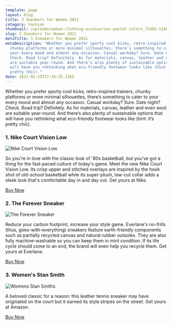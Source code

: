 ```yaml
---
template: page
layout: blog
title: 3 Sneakers for Women 2021
category: Fashion
thumbnail: /uploads/woman-clothing-accessories-pastel-colors_72402-1146.jpg
slug: 3 Sneakers for Women 2021
metaTitle: 3 Sneakers for Women 2021
metaDescription: "Whether you prefer sporty cool kicks, retro-inspired trainers,
  chunky platforms or more minimal silhouettes, there’s something to cater to
  your every mood and almost any occasion. Casual workday? Sure. Date night?
  Check. Road trip? Definitely. As for materials, canvas, leather and even wool
  are suitable year-round. And there’s also plenty of sustainable options that
  will have you rethinking what eco-friendly footwear looks like (hint: it’s
  pretty chic)."
date: 2021-02-25T17:34:25.136Z
---
```

Whether you prefer sporty cool kicks, retro-inspired trainers, chunky platforms or more minimal silhouettes, there’s something to cater to your every mood and almost any occasion. Casual workday? Sure. [](https://www.oprahmag.com/life/relationships-love/g25837811/first-date-ideas-for-winter/)Date night? Check. [](https://www.oprahmag.com/life/relationships-love/g26977815/family-road-trip-on-a-budget/)Road trip? Definitely. As for materials, canvas, leather and even wool are suitable year-round. And there’s also plenty of sustainable options that will have you rethinking what eco-friendly footwear looks like (hint: it’s pretty chic).

### 1. Nike Court Vision Low

![Nike Court Vision Low](/uploads/1609873194-nike-zappos-1609873178.jpg "Nike Court Vision Low")

So you're in love with the classic look of '80s basketball, but you've got a thing for the fast-paced culture of today's game. Meet the new Nike Court Vision Low. Its crisp upper and stitched overlays are inspired by the hook shot of old-school basketball while its super-plush, low-cut collar adds a sleek look that's comfortable day in and day out. Get yours at Nike.

<a href="https://www.nike.com/gb/t/court-vision-low-shoe-VWzQ1T/CD5463-001" class="buyButton">Buy Now</a>

### 2. The Forever Sneaker

![The Forever Sneaker](/uploads/faec970e_4a44.jpg "The Forever Sneaker")

Reduce your carbon footprint, increase your style game. Everlane's no-frills (thus, goes-with-everything) sneakers feature earth-friendly components such as partially recycled canvas and natural rubber outsoles. They are also fully machine-washable so you can keep them in mint condition. If its life cycle should come to an end, the brand will even help you recycle them. Get yours at Everlane.

<a href="https://www.everlane.com/products/womens-forever-sneaker-white?utm_source=pepperjam&utm_medium=2-112671&utm_campaign=120661&clickId=3489694859" class="buyButton">Buy Now</a>

### 3. Women's Stan Smith

![Womens Stan Smiths](/uploads/s-l640.jpg "Womens Stan Smiths")

A beloved classic for a reason: this leather tennis sneaker may have originated on the court but it earned its style stripes on the street. Get yours at Amazon.

<a target="_blank" href="https://www.amazon.com/gp/product/B00VSAV2TY/ref=as_li_tl?ie=UTF8&camp=1789&creative=9325&creativeASIN=B00VSAV2TY&linkCode=as2&tag=daydian-20&linkId=4504926bdc0947d87f4070f4ca2c7cb3" class="buyButton">Buy Now</a>